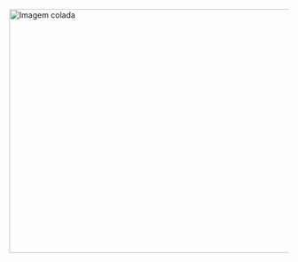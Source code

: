 
<img width="795" height="439" alt="Imagem colada" src="https://github.com/user-attachments/assets/2ae30ddb-e39f-4de6-a66c-f7558fc8ba68" />
